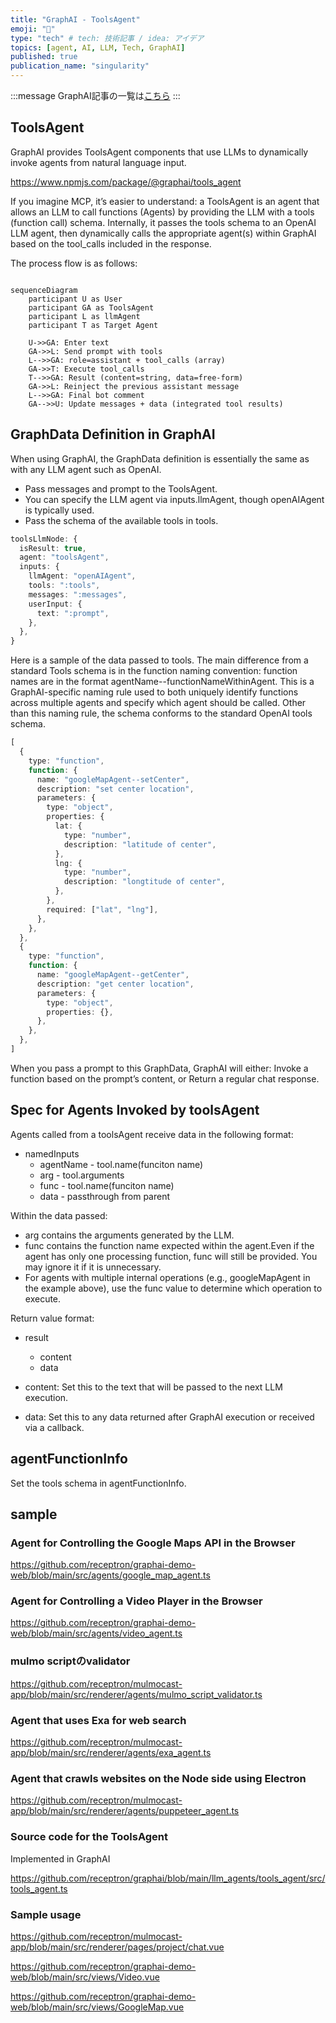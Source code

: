 ```yaml
---
title: "GraphAI - ToolsAgent"
emoji: "🤖"
type: "tech" # tech: 技術記事 / idea: アイデア
topics: [agent, AI, LLM, Tech, GraphAI]
published: true
publication_name: "singularity"
---
```


:::message
GraphAI記事の一覧は[こちら](https://zenn.dev/singularity/articles/graphai-index)
:::

## ToolsAgent

GraphAI provides ToolsAgent components that use LLMs to dynamically invoke agents from natural language input.


https://www.npmjs.com/package/@graphai/tools_agent

If you imagine MCP, it’s easier to understand: a ToolsAgent is an agent that allows an LLM to call functions (Agents) by providing the LLM with a tools (function call) schema. Internally, it passes the tools schema to an OpenAI LLM agent, then dynamically calls the appropriate agent(s) within GraphAI based on the tool_calls included in the response.

The process flow is as follows:


```mermaid

sequenceDiagram
    participant U as User
    participant GA as ToolsAgent
    participant L as llmAgent
    participant T as Target Agent

    U->>GA: Enter text
    GA->>L: Send prompt with tools
    L-->>GA: role=assistant + tool_calls (array)
    GA->>T: Execute tool_calls
    T-->>GA: Result (content=string, data=free-form)
    GA->>L: Reinject the previous assistant message
    L-->>GA: Final bot comment
    GA-->>U: Update messages + data (integrated tool results)
```

## GraphData Definition in GraphAI

When using GraphAI, the GraphData definition is essentially the same as with any LLM agent such as OpenAI.
- Pass messages and prompt to the ToolsAgent.
- You can specify the LLM agent via inputs.llmAgent, though openAIAgent is typically used.
- Pass the schema of the available tools in tools.


```TypeScript
toolsLlmNode: {
  isResult: true,
  agent: "toolsAgent",
  inputs: {
    llmAgent: "openAIAgent",
    tools: ":tools",
    messages: ":messages",
    userInput: {
      text: ":prompt",
    },
  },
}
```

Here is a sample of the data passed to tools.
The main difference from a standard Tools schema is in the function naming convention:
function names are in the format agentName--functionNameWithinAgent.
This is a GraphAI-specific naming rule used to both uniquely identify functions across multiple agents and specify which agent should be called.
Other than this naming rule, the schema conforms to the standard OpenAI tools schema.

```TypeScript
[
  {
    type: "function",
    function: {
      name: "googleMapAgent--setCenter",
      description: "set center location",
      parameters: {
        type: "object",
        properties: {
          lat: {
            type: "number",
            description: "latitude of center",
          },
          lng: {
            type: "number",
            description: "longtitude of center",
          },
        },
        required: ["lat", "lng"],
      },
    },
  },
  {
    type: "function",
    function: {
      name: "googleMapAgent--getCenter",
      description: "get center location",
      parameters: {
        type: "object",
        properties: {},
      },
    },
  },
]
```

When you pass a prompt to this GraphData, GraphAI will either: Invoke a function based on the prompt’s content, or Return a regular chat response.


## Spec for Agents Invoked by toolsAgent

Agents called from a toolsAgent receive data in the following format:

- namedInputs
  - agentName - tool.name(funciton name)
  - arg - tool.arguments
  - func - tool.name(funciton name)
  - data - passthrough from parent


Within the data passed:

- arg contains the arguments generated by the LLM.
- func contains the function name expected within the agent.Even if the agent has only one processing function, func will still be provided. You may ignore it if it is unnecessary.
- For agents with multiple internal operations (e.g., googleMapAgent in the example above), use the func value to determine which operation to execute.

Return value format:

- result
  - content
  - data


- content: Set this to the text that will be passed to the next LLM execution.
- data: Set this to any data returned after GraphAI execution or received via a callback.

## agentFunctionInfo

Set the tools schema in agentFunctionInfo.


## sample


### Agent for Controlling the Google Maps API in the Browser
https://github.com/receptron/graphai-demo-web/blob/main/src/agents/google_map_agent.ts

### Agent for Controlling a Video Player in the Browser
https://github.com/receptron/graphai-demo-web/blob/main/src/agents/video_agent.ts

### mulmo scriptのvalidator
https://github.com/receptron/mulmocast-app/blob/main/src/renderer/agents/mulmo_script_validator.ts

### Agent that uses Exa for web search
https://github.com/receptron/mulmocast-app/blob/main/src/renderer/agents/exa_agent.ts

### Agent that crawls websites on the Node side using Electron
https://github.com/receptron/mulmocast-app/blob/main/src/renderer/agents/puppeteer_agent.ts

### Source code for the ToolsAgent

Implemented in GraphAI

https://github.com/receptron/graphai/blob/main/llm_agents/tools_agent/src/tools_agent.ts


### Sample usage

https://github.com/receptron/mulmocast-app/blob/main/src/renderer/pages/project/chat.vue

https://github.com/receptron/graphai-demo-web/blob/main/src/views/Video.vue

https://github.com/receptron/graphai-demo-web/blob/main/src/views/GoogleMap.vue
